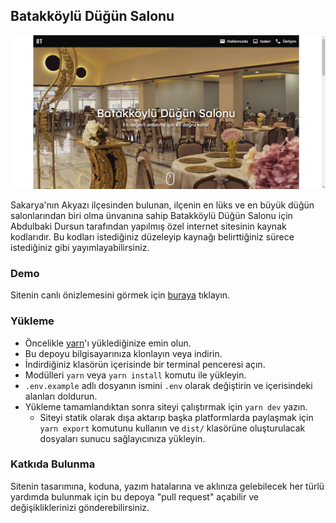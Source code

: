 ## Batakköylü Düğün Salonu

![demo image](/images/demo.png)

Sakarya'nın Akyazı ilçesinden bulunan, ilçenin en lüks ve en büyük düğün salonlarından biri olma ünvanına sahip Batakköylü Düğün Salonu için Abdulbaki Dursun tarafından yapılmış özel internet sitesinin kaynak kodlarıdır. Bu kodları istediğiniz düzeleyip kaynağı belirttiğiniz sürece istediğiniz gibi yayımlayabilirsiniz.

### Demo

Sitenin canlı önizlemesini görmek için [buraya](https://batakkoylu.netlify.app) tıklayın.

### Yükleme

- Öncelikle [yarn](https://yarnpkg.com)'ı yüklediğinize emin olun.
- Bu depoyu bilgisayarınıza klonlayın veya indirin.
- İndirdiğiniz klasörün içerisinde bir terminal penceresi açın.
- Modülleri `yarn` veya `yarn install` komutu ile yükleyin.
- `.env.example` adlı dosyanın ismini `.env` olarak değiştirin ve içerisindeki alanları doldurun.
- Yükleme tamamlandıktan sonra siteyi çalıştırmak için `yarn dev` yazın.
  - Siteyi statik olarak dışa aktarıp başka platformlarda paylaşmak için `yarn export` komutunu kullanın ve `dist/` klasörüne oluşturulacak dosyaları sunucu sağlayıcınıza yükleyin.

### Katkıda Bulunma

Sitenin tasarımına, koduna, yazım hatalarına ve aklınıza gelebilecek her türlü yardımda bulunmak için bu depoya "pull request" açabilir ve değişikliklerinizi gönderebilirsiniz.
